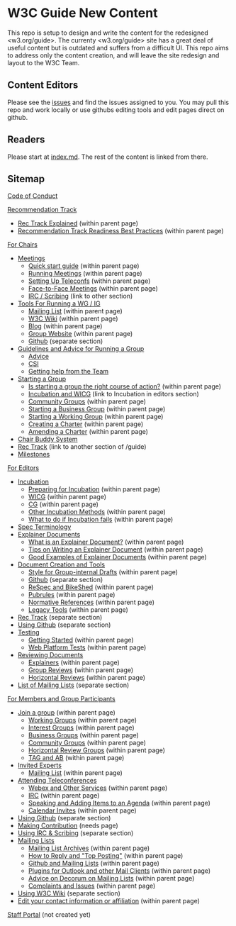 # W3C Guide New Content
This repo is setup to design and write the content for the redesigned <w3.org/guide>. The currenty <w3.org/guide> site has a great deal of useful content but is outdated and suffers from a difficult UI. This repo aims to address only the content creation, and will leave the site redesign and layout to the W3C Team.

## Content Editors
Please see the [issues](https://github.com/nrooney/w3c_guide_new/issues) and find the issues assigned to you. You may pull this repo and work locally or use githubs editing tools and edit pages direct on github.

## Readers
Please start at [index.md](index.md). The rest of the content is linked from there.

## Sitemap
[Code of Conduct](code_of_conduct.md)

[Recommendation Track](rectrack/index.md)
* [Rec Track Explained](#) (within parent page)
* [Recommendation Track Readiness Best Practices](#) (within parent page)

[For Chairs](chairs/index.md)
* [Meetings](chairs/meetings.md)
  * [Quick start guide](#) (within parent page)
  * [Running Meetings](#) (within parent page)
  * [Setting Up Teleconfs](#) (within parent page)
  * [Face-to-Face Meetings](#) (within parent page)
  * [IRC / Scribing](#) (link to other section)
* [Tools For Running a WG / IG](chairs/tools.md)
  * [Mailing List](#) (within parent page)
  * [W3C Wiki](#) (within parent page)
  * [Blog](#) (within parent page)
  * [Group Website](#) (within parent page)
  * [Github](github/index.md) (separate section)
* [Guidelines and Advice for Running a Group](chairs/advice.md)
  * [Advice](#advice)
  * [CSI](#csi)
  * [Getting help from the Team](#getting-help-from-the-team)
* [Starting a Group](chairs/starting_a_group.md)
  * [Is starting a group the right course of action?]() (within parent page)
  * [Incubation and WICG](editors/incubation.md) (link to Incubation in editors section)
  * [Community Groups](#) (within parent page)
  * [Starting a Business Group](#) (within parent page)
  * [Starting a Working Group](#) (within parent page)
  * [Creating a Charter](#) (within parent page)
  * [Amending a Charter](#) (within parent page)
* [Chair Buddy System](chairs/buddysystem.md)
* [Rec Track](#) (link to another section of /guide)
* [Milestones](chairs/milestones.md)

[For Editors](editors/index.md)
* [Incubation](editors/incubation.md)
  * [Preparing for Incubation](#) (within parent page)
  * [WICG](#) (within parent page)
  * [CG](#) (within parent page)
  * [Other Incubation Methods](#) (within parent page)
  * [What to do if Incubation fails](#) (within parent page)
* [Spec Terminology](editors/terminology.md)
* [Explainer Documents](editors/explainer.md)
  * [What is an Explainer Document?](#) (within parent page)
  * [Tips on Writing an Explainer Document](#) (within parent page)
  * [Good Examples of Explainer Documents](#) (within parent page)
* [Document Creation and Tools](editors/tools.md)
  * [Style for Group-internal Drafts](#) (within parent page)
  * [Github](#) (separate section)
  * [ReSpec and BikeShed](#) (within parent page)
  * [Pubrules](#) (within parent page)
  * [Normative References](#) (within parent page)
  * [Legacy Tools](#) (within parent page)
* [Rec Track](editors/index.md) (separate section)
* [Using Github](github/index.md) (separate section)
* [Testing](editors/testing.md)
  * [Getting Started](#) (within parent page)
  * [Web Platform Tests](#) (within parent page)
* [Reviewing Documents](editors/reviewing.md)
  * [Explainers](#) (within parent page)
  * [Group Reviews](#) (within parent page)
  * [Horizontal Reviews](#) (within parent page)
* [List of Mailing Lists](#) (separate section)

[For Members and Group Participants](participants/index.md)
* [Join a group](#) (within parent page)
  * [Working Groups](#) (within parent page)
  * [Interest Groups](#) (within parent page)
  * [Business Groups](#) (within parent page)
  * [Community Groups](#) (within parent page)
  * [Horizontal Review Groups](#) (within parent page)
  * [TAG and AB](#) (within parent page)
* [Invited Experts](participants/invited_experts.md)
  * [Mailing List](#) (within parent page)
* [Attending Teleconferences](participants/teleconfs.md)
  * [Webex and Other Services](#) (within parent page)
  * [IRC](#irc) (within parent page)
  * [Speaking and Adding Items to an Agenda](#irc) (within parent page)
  * [Calendar Invites](#calendar-invites) (within parent page)
* [Using Github](github/index.md) (separate section)
* [Making Contribution](#) (needs page)
* [Using IRC & Scribing](irc_meetings.md) (separate section)
* [Mailing Lists](participants/mailing_lists.md)
  * [Mailing List Archives](#) (within parent page)
  * [How to Reply and "Top Posting"](#) (within parent page)
  * [Github and Mailing Lists](#) (within parent page)
  * [Plugins for Outlook and other Mail Clients](#) (within parent page)
  * [Advice on Decorum on Mailing Lists](#) (within parent page)
  * [Complaints and Issues](#) (within parent page)
* [Using W3C Wiki](#) (separate section)
* [Edit your contact information or affiliation](#) (within parent page)

[Staff Portal](#) (not created yet)
